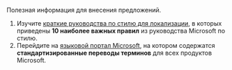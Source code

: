 Полезная информация для внесения предложений.
1. Изучите [краткие руководства по стилю для локализации](https://docs.microsoft.com/globalization/localization/styleguides), в которых приведены **10 наиболее важных правил** из руководства Microsoft по стилю.
2. Перейдите на [языковой портал Microsoft](https://www.microsoft.com/language), на котором содержатся **стандартизированные переводы терминов** для всех продуктов Microsoft.
